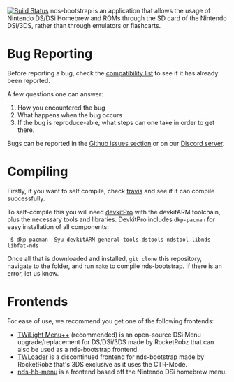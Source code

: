 [![Build Status](https://travis-ci.org/ahezard/nds-bootstrap.svg?branch=master)](https://travis-ci.org/ahezard/nds-bootstrap)
nds-bootstrap is an application that allows the usage of Nintendo DS/DSi Homebrew and ROMs through the SD card of the Nintendo DSi/3DS, rather than through emulators or flashcarts.

# Bug Reporting

Before reporting a bug, check the [compatibility list](https://docs.google.com/spreadsheets/d/1LRTkXOUXraTMjg1eedz_f7b5jiuyMv2x6e_jY_nyHSc/edit?usp=sharing) to see if it has already been reported.

A few questions one can answer:
1) How you encountered the bug
2) What happens when the bug occurs
3) If the bug is reproduce-able, what steps can one take in order to get there. 

Bugs can be reported in the [Github issues section](https://github.com/ahezard/nds-bootstrap/issues) or on our [Discord server](https://discord.gg/yqSut8c).

# Compiling

Firstly, if you want to self compile, check [travis](https://travis-ci.org/ahezard/nds-bootstrap) and see if it can compile successfully.

To self-compile this you will need [devkitPro](https://devkitpro.org/) with the devkitARM toolchain, plus the necessary tools and libraries. DevkitPro includes `dkp-pacman` for easy installation of all components:

```
 $ dkp-pacman -Syu devkitARM general-tools dstools ndstool libnds libfat-nds
```

Once all that is downloaded and installed, `git clone` this repository, navigate to the folder, and run `make` to compile nds-bootstrap. If there is an error, let us know.

# Frontends

For ease of use, we recommend you get one of the following frontends:
- [TWiLight Menu++](https://github.com/RocketRobz/TWiLightMenu) (recommended) is an open-source DSi Menu upgrade/replacement for DS/DSi/3DS made by RocketRobz that can also be used as a nds-bootstrap frontend.
- [TWLoader](https://github.com/RocketRobz/TWLoader) is a discontinued frontend for nds-bootstrap made by RocketRobz that's 3DS exclusive as it uses the CTR-Mode.
- [nds-hb-menu](https://github.com/ahezard/nds-hb-menu) is a frontend based off the Nintendo DSi homebrew menu.
